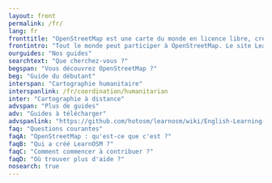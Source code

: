 ```yaml
---
layout: front
permalink: /fr/
lang: fr
fronttitle: "OpenStreetMap est une carte du monde en licence libre, créée par une communauté grandissante."
frontintro: "Tout le monde peut participer à OpenStreetMap. Le site LearnOSM met à disposition une série de guides simples et progressifs pour vous accompagner dans votre prise en main d'OpenStreetMap. Vous y apprendrez comment contribuer au projet, comment utiliser la carte et les données. Si vous voulez organiser des ateliers, référez-vous aux ressources pédagogiques du formateur."
ourguides: "Nos guides"
searchtext: "Que cherchez-vous ?"
begspan: "Vous découvrez OpenStreetMap ?"
beg: "Guide du débutant"
interspan: "Cartographie humanitaire"
interspanlink: /fr/coordination/humanitarian
inter: "Cartographie à distance"
advspan: "Plus de guides"
adv: "Guides à télécharger"
advspanlink: "https://github.com/hotosm/learnosm/wiki/English-Learning-Guides/"
faq: "Questions courantes"
faqA: "OpenStreetMap : qu'est-ce que c'est ?"
faqB: "Qui a créé LearnOSM ?"
faqC: "Comment commencer à contribuer ?"
faqD: "Où trouver plus d'aide ?"
nosearch: true
---
```

